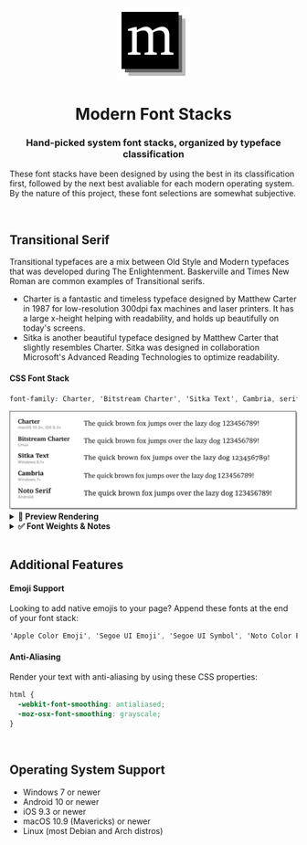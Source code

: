 <p align="center">
  <a href="https://modernfontstacks.com/">
    <img src="img/modern-font-stacks-logo.svg" width="128" height="128" alt="Modern Font Stacks">
  </a>
</p>

<h1 align="center">Modern Font Stacks</h1>
<h3 align="center">Hand-picked system font stacks, organized by typeface classification</h3>


These font stacks have been designed by using the best in its classification first, followed by the next best avaliable for each modern operating system. By the nature of this project, these font selections are somewhat subjective.

<br>

## Transitional Serif

Transitional typefaces are a mix between Old Style and Modern typefaces that was developed during The Enlightenment. Baskerville and Times New Roman are common examples of Transitional serifs.

- Charter is a fantastic and timeless typeface designed by Matthew Carter in 1987 for low-resolution 300dpi fax machines and laser printers. It has a large x-height helping with readability, and holds up beautifully on today's screens.
- Sitka is another beautiful typeface designed by Matthew Carter that slightly resembles Charter. Sitka was designed in collaboration Microsoft's Advanced Reading Technologies to optimize readability.


#### CSS Font Stack
```css
font-family: Charter, 'Bitstream Charter', 'Sitka Text', Cambria, serif;
```

<img src="img/transitional-serif.png" alt="Transitional Serif Font Stack"> 

<details>
<summary><strong>🎥 Preview Rendering</strong></summary>
<img src="img/transitional-serif-preview.gif" alt="Transitional Serif Font Stack">
</details>

<details>
<summary><strong>✅ Font Weights & Notes</strong></summary>


#### Supported Font Weights

| Font Weights          | 100 | 200 | 300 | 400 | 500 | 600 | 700 | 800 | 900 |
|:----------------------|:---:|:---:|:---:|:---:|:---:|:---:|:---:|:---:|:---:|
| Charter               |     |     |     |  ●  |     |     |  ●  |     |  ●  |
| Bitstream Charter     |     |     |     |  ●  |     |     |  ●  |     |     |
| Sitka Text            |     |     |     |  ●  |     |     |  ●  |     |     |
| Cambria               |     |     |     |  ●  |     |     |  ●  |     |     |
| Noto Serif¹           |     |     |     |  ●  |     |     |  ●  |     |     |


#### Notes

- Android uses Noto Serif as its default `serif` font, so no need to specify in the stack.
- ¹Noto Serif may have all font weights depending on the linux distro.

</details>



<br>

## Additional Features

#### Emoji Support

Looking to add native emojis to your page? Append these fonts at the end of your font stack:

```css
'Apple Color Emoji', 'Segoe UI Emoji', 'Segoe UI Symbol', 'Noto Color Emoji'
```

#### Anti-Aliasing

Render your text with anti-aliasing by using these CSS properties:

```css
html {
  -webkit-font-smoothing: antialiased;
  -moz-osx-font-smoothing: grayscale;
}
```

<br>

## Operating System Support
- Windows 7 or newer
- Android 10 or newer
- iOS 9.3 or newer
- macOS 10.9 (Mavericks) or newer
- Linux (most Debian and Arch distros)

